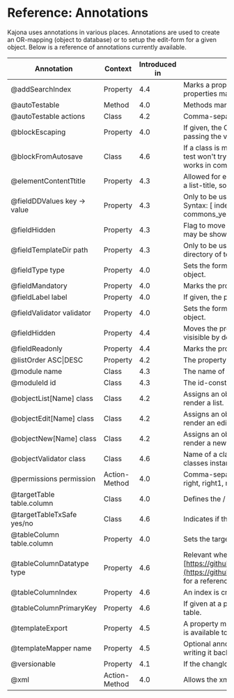 Reference: Annotations
===
Kajona uses annotations in various places. Annotations are used to create an OR-mapping (object to database) or to setup the edit-form for a given object.
Below is a reference of annotations currently available.

Annotation         |Context    |Introduced in     |Description
-------------------|-----------|------------------|--------------------
|@addSearchIndex	|Property	|4.4	|Marks a property as relevant for being index. As soon as the search-index of an object is updated, all properties marked with this annotation will be added to the index.
|@autoTestable	|Method	|4.0	|Methods marked with this annoations are called in a unit-test during builds.
|@autoTestable actions	|Class	|4.2|	Comma-separated list of action-commands to be called in a unit-test during builds.
|@blockEscaping	|Property	|4.0	|If given, the OR-mapper skips the escaping of special chars for the value of the property right before passing the value to the database.
|@blockFromAutosave	|Class	|4.6	|If a class is marked with this annotation, the generalModel unit-tests skips this class. This means, the test won't try to save and delete the object automatically. May be useful if the marked class only works in combination with other classes or hierarchy elements.
|@elementContentTtitle	|Property	|4.3|	Allowed for element-admin-classes. The value of the property marked with this annotation is used as a list-title, so when rendering the list of page-elements in the backend.
|@fieldDDValues key -> value	|Property	|4.3|	Only to be used in combination with @fieldType dropdown, lists the key-value-pairs of options. Syntax: [ index => langKey ],[ index => langKey]. Example: @fieldDDValues [0 => commons_no],[1 => commons_yes]
|@fieldHidden	|Property	|4.3	|Flag to move a form-entry to the list of hidden form-fields. Hidden in terms of not visible by default, may be shown using a css / js call.
|@fieldTemplateDir path	|Property	|4.3	|Only to be used in combination with @fieldType template (template formentry). Defines the path to the directory of templates to choose from.
|@fieldType type	|Property	|4.0	|Sets the formentry-renderer to be used for the property when rendering the edit-form of the current object.
|@fieldMandatory	|Property	|4.0	|Marks the property as mandatory when editing the object via the form-generator.
|@fieldLabel label	|Property	|4.0	|If given, the passed lang-key is used to label the property on object-edits using the form-generator.
|@fieldValidator validator	|Property	|4.0 |Sets the formentry-validator to be used for the property when validating the edit-form of the current object.
|@fieldHidden	|Property	|4.4	|Moves the property to the list of hidden/optinal form-elements. Hidden form-elements are not visisible by default but may be shown using a link.
|@fieldReadonly	|Property	|4.4	|Marks the property as a read-only formentry (same as setBitReadOnly(true))
|@listOrder ASC&#124;DESC	|Property	|4.2	|The property is used as a sort-criteria when loading object-lists dynamically.
|@module name	|Class	|4.3	|The name of the module the current class belongs to, e.g. "news".
|@moduleId id	|Class	|4.3	|The id-constant of the module the current class belongs to, e.g. _ navigations_module_id_
|@objectList[Name] class	|Class	|4.2|	Assigns an object type (class) to an action-name (actionList), see evensimpler-classes. Used to render a list.
|@objectEdit[Name] class	|Class	|4.2	|Assigns an object type (class) to an action-name (actionEdit), see evensimpler-classes. Used to render an edit-form.
|@objectNew[Name] class	|Class	|4.2	|Assigns an object type (class) to an action-name (actionNew), see evensimpler-classes. Used to render a new-instance form.
|@objectValidator class	|Class	|4.6	|Name of a class implementing interface_object_validator. Used by the form-generator to validate a classes instance during edit-operations.
|@permissions permission	|Action-Method	|4.0|Comma-separated list of permission required to execute the action (one / many of view, edit, delete, right, right1, right2, right3, right4, right5)
|@targetTable table.column	|Class	|4.0|	Defines the / a target-table of the or-mapper. Syntax table.primary--id-column. 
|@targetTableTxSafe yes/no	|Class	|4.6	|Indicates if the target-table should support transactions (dependes on the RDBMS, default is yes)
|@tableColumn table.column	|Property	|4.0	|Sets the target-column of a property, used by the OR-mapper on loading / persisting the object.
|@tableColumnDatatype type	|Property	|4.6|	Relevant when generating the CREATE TABLE ddl, sets the columns target type. See [https://github.com/kajona/kajonacms/blob/master/module_system/system/class\_db\_datatypes.php](https://github.com/kajona/kajonacms/blob/master/module_system/system/class_db_datatypes.php) for a reference of values.
|@tableColumnIndex	|Property	|4.6|	An index is created on table-level for the given property (and so the mapped column).
|@tableColumnPrimaryKey	|Property	|4.6	|If given at a property, the ddl generated by the system will use the property as a primary key of the table.
|@templateExport	|Property	|4.5|	A property marked with this annotation will be picked up by the portal-template-mapper, the property is available to be used in templates.
|@templateMapper name	|Property	|4.5	|Optional annotation. If present, the named mapper will be used to transform the propties' value before writing it back to the template.
|@versionable	|Property	|4.1	|If the changlog is enabled, the old and new values are added to the changelog on object updates.
|@xml	|Action-Method	|4.0	|Allows the xml-loader to call the annotated method.
